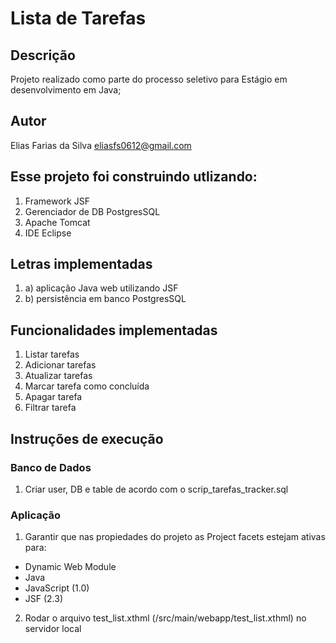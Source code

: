 # Lista de Tarefas

## Descrição
Projeto realizado como parte do processo seletivo para Estágio em desenvolvimento em Java;

## Autor
Elias Farias da Silva
eliasfs0612@gmail.com

## Esse projeto foi construindo utlizando:
1. Framework JSF
2. Gerenciador de DB PostgresSQL
3. Apache Tomcat
4. IDE Eclipse

## Letras implementadas
1. a) aplicação Java web utilizando JSF
2. b) persistência em banco PostgresSQL

## Funcionalidades implementadas
1. Listar tarefas
2. Adicionar tarefas
3. Atualizar tarefas
4. Marcar tarefa como concluída
5. Apagar tarefa
6. Filtrar tarefa

## Instruções de execução
### Banco de Dados
1. Criar user, DB e table de acordo com o scrip_tarefas_tracker.sql

### Aplicação
1. Garantir que nas propiedades do projeto as Project facets estejam ativas para:
- Dynamic Web Module
- Java
- JavaScript (1.0)
- JSF (2.3)

2. Rodar o arquivo test_list.xthml (/src/main/webapp/test_list.xthml) no servidor local
